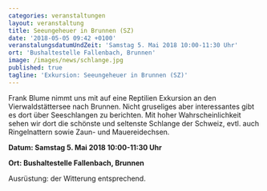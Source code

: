```yaml
---
categories: veranstaltungen
layout: veranstaltung
title: Seeungeheuer in Brunnen (SZ)
date: '2018-05-05 09:42 +0100'
veranstalungsdatumUndZeit: 'Samstag 5. Mai 2018 10:00-11:30 Uhr'
ort: 'Bushaltestelle Fallenbach, Brunnen'
image: /images/news/schlange.jpg
published: true
tagline: 'Exkursion: Seeungeheuer in Brunnen (SZ)'
---
```


Frank Blume nimmt uns mit auf eine Reptilien Exkursion an den Vierwaldstättersee nach Brunnen.
Nicht gruseliges aber interessantes gibt es dort über Seeschlangen zu berichten. 
Mit hoher Wahrscheinlichkeit sehen wir dort die schönste und seltenste Schlange der Schweiz, evtl. auch Ringelnattern sowie Zaun- und Mauereidechsen.

**Datum: Samstag 5. Mai 2018 10:00-11:30 Uhr**

**Ort: Bushaltestelle Fallenbach, Brunnen**

Ausrüstung: der Witterung entsprechend.
